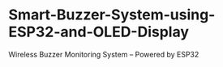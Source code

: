 # Smart-Buzzer-System-using-ESP32-and-OLED-Display
Wireless Buzzer Monitoring System – Powered by ESP32
